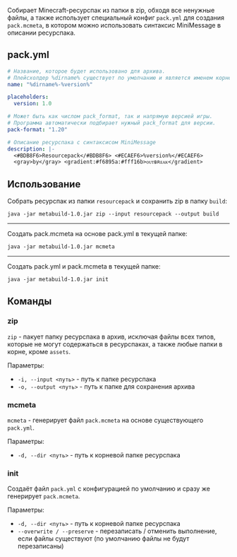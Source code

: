 Собирает Minecraft-ресурспак из папки в zip, обходя все ненужные файлы, а также использует специальный конфиг `pack.yml`
для создания `pack.mcmeta`, в котором можно использовать синтаксис MiniMessage в описании ресурспака.

## pack.yml

```yml
# Название, которое будет использовано для архива. 
# Плейсхолдер %dirname% существует по умолчанию и является именем корневой папки
name: "%dirname%-%version%"

placeholders:
  version: 1.0

# Может быть как числом pack_format, так и напрямую версией игры. 
# Программа автоматически подбирает нужный pack_format для версии.
pack-format: "1.20"

# Описание ресурспака с синтаксисом MiniMessage
description: |-
  <#BDB8F6>Resourcepack</#BDB8F6> <#ECAEF6>%version%</#ECAEF6>
  <gray>by</gray> <gradient:#f6895a:#fff16b>ᴏᴜᴛʙʀᴇᴀᴋ</gradient>
```

## Использование

Собрать ресурспак из папки `resourcepack` и сохранить zip в папку `build`:

```shell
java -jar metabuild-1.0.jar zip --input resourcepack --output build
```

---

Создать pack.mcmeta на основе pack.yml в текущей папке:

```shell
java -jar metabuild-1.0.jar mcmeta
```

---

Создать pack.yml и pack.mcmeta в текущей папке:

```shell
java -jar metabuild-1.0.jar init
```

## Команды

### zip

`zip` - пакует папку ресурспака в архив, исключая файлы всех типов, которые не могут содержаться в ресурспаках, а также
любые папки в корне, кроме `assets`.

Параметры:

- `-i, --input <путь>` - путь к папке ресурспака
- `-o, --output <путь>` - путь к папке для сохранения архива

### mcmeta

`mcmeta` - генерирует файл `pack.mcmeta` на основе существующего `pack.yml`.

Параметры:

- `-d, --dir <путь>` - путь к корневой папке ресурспака

### init

Создаёт файл `pack.yml` с конфигурацией по умолчанию и сразу же генерирует `pack.mcmeta`.

Параметры:

- `-d, --dir <путь>` - путь к корневой папке ресурспака
- `--overwrite / --preserve` - перезаписать / отменить выполнение, если файлы существуют (по умолчанию файлы не
  будут
  перезаписаны)